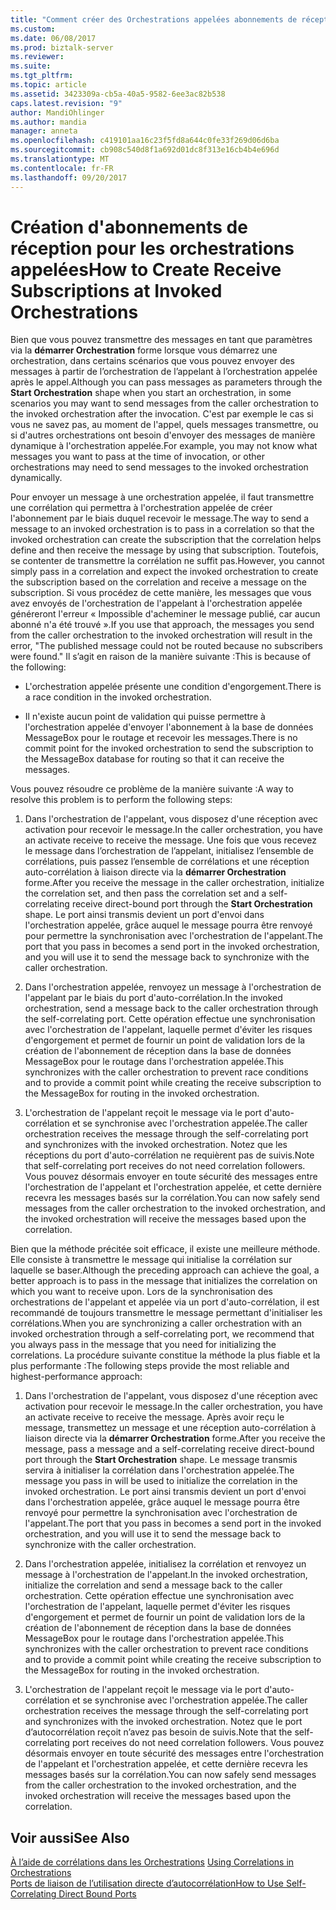 ```yaml
---
title: "Comment créer des Orchestrations appelées abonnements de réception | Documents Microsoft"
ms.custom: 
ms.date: 06/08/2017
ms.prod: biztalk-server
ms.reviewer: 
ms.suite: 
ms.tgt_pltfrm: 
ms.topic: article
ms.assetid: 3423309a-cb5a-40a5-9582-6ee3ac82b538
caps.latest.revision: "9"
author: MandiOhlinger
ms.author: mandia
manager: anneta
ms.openlocfilehash: c419101aa16c23f5fd8a644c0fe33f269d06d6ba
ms.sourcegitcommit: cb908c540d8f1a692d01dc8f313e16cb4b4e696d
ms.translationtype: MT
ms.contentlocale: fr-FR
ms.lasthandoff: 09/20/2017
---
```

# <a name="how-to-create-receive-subscriptions-at-invoked-orchestrations"></a><span data-ttu-id="03a71-102">Création d'abonnements de réception pour les orchestrations appelées</span><span class="sxs-lookup"><span data-stu-id="03a71-102">How to Create Receive Subscriptions at Invoked Orchestrations</span></span>
<span data-ttu-id="03a71-103">Bien que vous pouvez transmettre des messages en tant que paramètres via la **démarrer Orchestration** forme lorsque vous démarrez une orchestration, dans certains scénarios que vous pouvez envoyer des messages à partir de l’orchestration de l’appelant à l’orchestration appelée après le appel.</span><span class="sxs-lookup"><span data-stu-id="03a71-103">Although you can pass messages as parameters through the **Start Orchestration** shape when you start an orchestration, in some scenarios you may want to send messages from the caller orchestration to the invoked orchestration after the invocation.</span></span> <span data-ttu-id="03a71-104">C'est par exemple le cas si vous ne savez pas, au moment de l'appel, quels messages transmettre, ou si d'autres orchestrations ont besoin d'envoyer des messages de manière dynamique à l'orchestration appelée.</span><span class="sxs-lookup"><span data-stu-id="03a71-104">For example, you may not know what messages you want to pass at the time of invocation, or other orchestrations may need to send messages to the invoked orchestration dynamically.</span></span>  
  
 <span data-ttu-id="03a71-105">Pour envoyer un message à une orchestration appelée, il faut transmettre une corrélation qui permettra à l'orchestration appelée de créer l'abonnement par le biais duquel recevoir le message.</span><span class="sxs-lookup"><span data-stu-id="03a71-105">The way to send a message to an invoked orchestration is to pass in a correlation so that the invoked orchestration can create the subscription that the correlation helps define and then receive the message by using that subscription.</span></span> <span data-ttu-id="03a71-106">Toutefois, se contenter de transmettre la corrélation ne suffit pas.</span><span class="sxs-lookup"><span data-stu-id="03a71-106">However, you cannot simply pass in a correlation and expect the invoked orchestration to create the subscription based on the correlation and receive a message on the subscription.</span></span> <span data-ttu-id="03a71-107">Si vous procédez de cette manière, les messages que vous avez envoyés de l'orchestration de l'appelant à l'orchestration appelée généreront l'erreur « Impossible d'acheminer le message publié, car aucun abonné n'a été trouvé ».</span><span class="sxs-lookup"><span data-stu-id="03a71-107">If you use that approach, the messages you send from the caller orchestration to the invoked orchestration will result in the error, "The published message could not be routed because no subscribers were found."</span></span> <span data-ttu-id="03a71-108">Il s’agit en raison de la manière suivante :</span><span class="sxs-lookup"><span data-stu-id="03a71-108">This is because of the following:</span></span>  
  
-   <span data-ttu-id="03a71-109">L'orchestration appelée présente une condition d'engorgement.</span><span class="sxs-lookup"><span data-stu-id="03a71-109">There is a race condition in the invoked orchestration.</span></span>  
  
-   <span data-ttu-id="03a71-110">Il n'existe aucun point de validation qui puisse permettre à l'orchestration appelée d'envoyer l'abonnement à la base de données MessageBox pour le routage et recevoir les messages.</span><span class="sxs-lookup"><span data-stu-id="03a71-110">There is no commit point for the invoked orchestration to send the subscription to the MessageBox database for routing so that it can receive the messages.</span></span>  
  
 <span data-ttu-id="03a71-111">Vous pouvez résoudre ce problème de la manière suivante :</span><span class="sxs-lookup"><span data-stu-id="03a71-111">A way to resolve this problem is to perform the following steps:</span></span>  
  
1.  <span data-ttu-id="03a71-112">Dans l'orchestration de l'appelant, vous disposez d'une réception avec activation pour recevoir le message.</span><span class="sxs-lookup"><span data-stu-id="03a71-112">In the caller orchestration, you have an activate receive to receive the message.</span></span> <span data-ttu-id="03a71-113">Une fois que vous recevez le message dans l’orchestration de l’appelant, initialisez l’ensemble de corrélations, puis passez l’ensemble de corrélations et une réception auto-corrélation à liaison directe via la **démarrer Orchestration** forme.</span><span class="sxs-lookup"><span data-stu-id="03a71-113">After you receive the message in the caller orchestration, initialize the correlation set, and then pass the correlation set and a self-correlating receive direct-bound port through the **Start Orchestration** shape.</span></span> <span data-ttu-id="03a71-114">Le port ainsi transmis devient un port d'envoi dans l'orchestration appelée, grâce auquel le message pourra être renvoyé pour permettre la synchronisation avec l'orchestration de l'appelant.</span><span class="sxs-lookup"><span data-stu-id="03a71-114">The port that you pass in becomes a send port in the invoked orchestration, and you will use it to send the message back to synchronize with the caller orchestration.</span></span>  
  
2.  <span data-ttu-id="03a71-115">Dans l'orchestration appelée, renvoyez un message à l'orchestration de l'appelant par le biais du port d'auto-corrélation.</span><span class="sxs-lookup"><span data-stu-id="03a71-115">In the invoked orchestration, send a message back to the caller orchestration through the self-correlating port.</span></span> <span data-ttu-id="03a71-116">Cette opération effectue une synchronisation avec l'orchestration de l'appelant, laquelle permet d'éviter les risques d'engorgement et permet de fournir un point de validation lors de la création de l'abonnement de réception dans la base de données MessageBox pour le routage dans l'orchestration appelée.</span><span class="sxs-lookup"><span data-stu-id="03a71-116">This synchronizes with the caller orchestration to prevent race conditions and to provide a commit point while creating the receive subscription to the MessageBox for routing in the invoked orchestration.</span></span>  
  
3.  <span data-ttu-id="03a71-117">L'orchestration de l'appelant reçoit le message via le port d'auto-corrélation et se synchronise avec l'orchestration appelée.</span><span class="sxs-lookup"><span data-stu-id="03a71-117">The caller orchestration receives the message through the self-correlating port and synchronizes with the invoked orchestration.</span></span> <span data-ttu-id="03a71-118">Notez que les réceptions du port d'auto-corrélation ne requièrent pas de suivis.</span><span class="sxs-lookup"><span data-stu-id="03a71-118">Note that self-correlating port receives do not need correlation followers.</span></span> <span data-ttu-id="03a71-119">Vous pouvez désormais envoyer en toute sécurité des messages entre l'orchestration de l'appelant et l'orchestration appelée, et cette dernière recevra les messages basés sur la corrélation.</span><span class="sxs-lookup"><span data-stu-id="03a71-119">You can now safely send messages from the caller orchestration to the invoked orchestration, and the invoked orchestration will receive the messages based upon the correlation.</span></span>  
  
 <span data-ttu-id="03a71-120">Bien que la méthode précitée soit efficace, il existe une meilleure méthode. Elle consiste à transmettre le message qui initialise la corrélation sur laquelle se baser.</span><span class="sxs-lookup"><span data-stu-id="03a71-120">Although the preceding approach can achieve the goal, a better approach is to pass in the message that initializes the correlation on which you want to receive upon.</span></span> <span data-ttu-id="03a71-121">Lors de la synchronisation des orchestrations de l'appelant et appelée via un port d'auto-corrélation, il est recommandé de toujours transmettre le message permettant d'initialiser les corrélations.</span><span class="sxs-lookup"><span data-stu-id="03a71-121">When you are synchronizing a caller orchestration with an invoked orchestration through a self-correlating port, we recommend that you always pass in the message that you need for initializing the correlations.</span></span> <span data-ttu-id="03a71-122">La procédure suivante constitue la méthode la plus fiable et la plus performante :</span><span class="sxs-lookup"><span data-stu-id="03a71-122">The following steps provide the most reliable and highest-performance approach:</span></span>  
  
1.  <span data-ttu-id="03a71-123">Dans l'orchestration de l'appelant, vous disposez d'une réception avec activation pour recevoir le message.</span><span class="sxs-lookup"><span data-stu-id="03a71-123">In the caller orchestration, you have an activate receive to receive the message.</span></span> <span data-ttu-id="03a71-124">Après avoir reçu le message, transmettez un message et une réception auto-corrélation à liaison directe via la **démarrer Orchestration** forme.</span><span class="sxs-lookup"><span data-stu-id="03a71-124">After you receive the message, pass a message and a self-correlating receive direct-bound port through the **Start Orchestration** shape.</span></span> <span data-ttu-id="03a71-125">Le message transmis servira à initialiser la corrélation dans l'orchestration appelée.</span><span class="sxs-lookup"><span data-stu-id="03a71-125">The message you pass in will be used to initialize the correlation in the invoked orchestration.</span></span> <span data-ttu-id="03a71-126">Le port ainsi transmis devient un port d'envoi dans l'orchestration appelée, grâce auquel le message pourra être renvoyé pour permettre la synchronisation avec l'orchestration de l'appelant.</span><span class="sxs-lookup"><span data-stu-id="03a71-126">The port that you pass in becomes a send port in the invoked orchestration, and you will use it to send the message back to synchronize with the caller orchestration.</span></span>  
  
2.  <span data-ttu-id="03a71-127">Dans l'orchestration appelée, initialisez la corrélation et renvoyez un message à l'orchestration de l'appelant.</span><span class="sxs-lookup"><span data-stu-id="03a71-127">In the invoked orchestration, initialize the correlation and send a message back to the caller orchestration.</span></span> <span data-ttu-id="03a71-128">Cette opération effectue une synchronisation avec l'orchestration de l'appelant, laquelle permet d'éviter les risques d'engorgement et permet de fournir un point de validation lors de la création de l'abonnement de réception dans la base de données MessageBox pour le routage dans l'orchestration appelée.</span><span class="sxs-lookup"><span data-stu-id="03a71-128">This synchronizes with the caller orchestration to prevent race conditions and to provide a commit point while creating the receive subscription to the MessageBox for routing in the invoked orchestration.</span></span>  
  
3.  <span data-ttu-id="03a71-129">L'orchestration de l'appelant reçoit le message via le port d'auto-corrélation et se synchronise avec l'orchestration appelée.</span><span class="sxs-lookup"><span data-stu-id="03a71-129">The caller orchestration receives the message through the self-correlating port and synchronizes with the invoked orchestration.</span></span> <span data-ttu-id="03a71-130">Notez que le port d’autocorrélation reçoit n’avez pas besoin de suivis.</span><span class="sxs-lookup"><span data-stu-id="03a71-130">Note that the self-correlating port receives do not need correlation followers.</span></span> <span data-ttu-id="03a71-131">Vous pouvez désormais envoyer en toute sécurité des messages entre l'orchestration de l'appelant et l'orchestration appelée, et cette dernière recevra les messages basés sur la corrélation.</span><span class="sxs-lookup"><span data-stu-id="03a71-131">You can now safely send messages from the caller orchestration to the invoked orchestration, and the invoked orchestration will receive the messages based upon the correlation.</span></span>  
  
## <a name="see-also"></a><span data-ttu-id="03a71-132">Voir aussi</span><span class="sxs-lookup"><span data-stu-id="03a71-132">See Also</span></span>  
 <span data-ttu-id="03a71-133">[À l’aide de corrélations dans les Orchestrations](../core/using-correlations-in-orchestrations.md) </span><span class="sxs-lookup"><span data-stu-id="03a71-133">[Using Correlations in Orchestrations](../core/using-correlations-in-orchestrations.md) </span></span>  
 [<span data-ttu-id="03a71-134">Ports de liaison de l’utilisation directe d’autocorrélation</span><span class="sxs-lookup"><span data-stu-id="03a71-134">How to Use Self-Correlating Direct Bound Ports</span></span>](../core/how-to-use-self-correlating-direct-bound-ports.md)